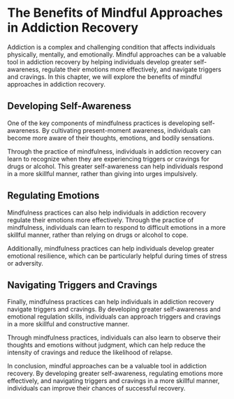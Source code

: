 The Benefits of Mindful Approaches in Addiction Recovery
=======================================================================================================================

Addiction is a complex and challenging condition that affects individuals physically, mentally, and emotionally. Mindful approaches can be a valuable tool in addiction recovery by helping individuals develop greater self-awareness, regulate their emotions more effectively, and navigate triggers and cravings. In this chapter, we will explore the benefits of mindful approaches in addiction recovery.

Developing Self-Awareness
-------------------------

One of the key components of mindfulness practices is developing self-awareness. By cultivating present-moment awareness, individuals can become more aware of their thoughts, emotions, and bodily sensations.

Through the practice of mindfulness, individuals in addiction recovery can learn to recognize when they are experiencing triggers or cravings for drugs or alcohol. This greater self-awareness can help individuals respond in a more skillful manner, rather than giving into urges impulsively.

Regulating Emotions
-------------------

Mindfulness practices can also help individuals in addiction recovery regulate their emotions more effectively. Through the practice of mindfulness, individuals can learn to respond to difficult emotions in a more skillful manner, rather than relying on drugs or alcohol to cope.

Additionally, mindfulness practices can help individuals develop greater emotional resilience, which can be particularly helpful during times of stress or adversity.

Navigating Triggers and Cravings
--------------------------------

Finally, mindfulness practices can help individuals in addiction recovery navigate triggers and cravings. By developing greater self-awareness and emotional regulation skills, individuals can approach triggers and cravings in a more skillful and constructive manner.

Through mindfulness practices, individuals can also learn to observe their thoughts and emotions without judgment, which can help reduce the intensity of cravings and reduce the likelihood of relapse.

In conclusion, mindful approaches can be a valuable tool in addiction recovery. By developing greater self-awareness, regulating emotions more effectively, and navigating triggers and cravings in a more skillful manner, individuals can improve their chances of successful recovery.
